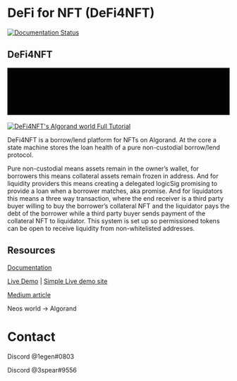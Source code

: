 # DeFi for NFT (DeFi4NFT)
[![Documentation Status](https://readthedocs.org/projects/defi4nft/badge/?version=latest)](https://defi4nft.readthedocs.io/en/latest/?badge=latest)

## DeFi4NFT

[![d4t logo](/docs/assets/images/logo.gif)](https://youtu.be/4n19YhPuku4 "DeFi4NFT introduction video")

[![DeFi4NFT's Algorand world Full Tutorial](https://img.youtube.com/vi/7aVnVE8PADg/0.jpg)](https://youtu.be/7aVnVE8PADg)

DeFi4NFT is a borrow/lend platform for NFTs on Algorand. At the core a state machine stores the loan health of a pure non-custodial borrow/lend protocol.

Pure non-custodial means assets remain in the owner’s wallet, for borrowers this means collateral assets remain frozen in address. And for liquidity providers this means creating a delegated logicSig promising to provide a loan when a borrower matches, aka promise. And for liquidators this means a three way transaction, where the end receiver is a third party buyer willing to buy the borrower’s collateral NFT and the liquidator pays the debt of the borrower while a third party buyer sends payment of the collateral NFT to liquidator. This system is set up so permissioned tokens can be open to receive liquidity from non-whitelisted addresses.

## Resources

[Documentation](https://defi4nft.readthedocs.io/en/latest)

[Live Demo](https://defi4nft.vercel.app) 
|
[Simple Live demo site](https://simpled4t.vercel.app)

[Medium article](https://medium.com/p/b99ac17d20ce)

Neos world -> Algorand

# Contact

Discord @1egen#0803

Discord @3spear#9556
